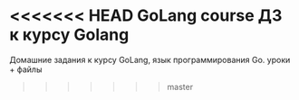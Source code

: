 <<<<<<< HEAD
GoLang course
ДЗ к курсу Golang
=======
Домашние задания к курсу GoLang, язык программирования Go.
уроки + файлы
>>>>>>> master
